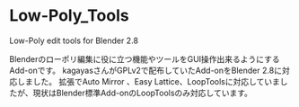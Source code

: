 # Low-Poly_Tools
Low-Poly edit tools for Blender 2.8

Blenderのローポリ編集に役に立つ機能やツールをGUI操作出来るようにするAdd-onです。
kagayasさんがGPLv2で配布していたAdd-onをBlender 2.8に対応しました。
拡張でAuto Mirror 、Easy Lattice、LoopToolsに対応していましたが、現状はBlender標準Add-onのLoopToolsのみ対応しています。

